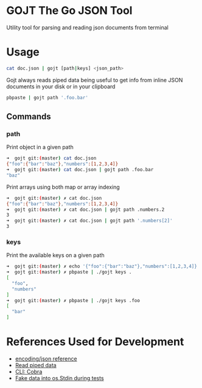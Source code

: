 # GOJT The Go JSON Tool

Utility tool for parsing and reading json documents from terminal

# Usage

```sh
cat doc.json | gojt [path|keys] <json_path>
```

Gojt always reads piped data being useful to get info from inline JSON
documents in your disk or in your clipboard

```sh
pbpaste | gojt path '.foo.bar'
```

## Commands

### path

Print object in a given path

```sh
➜  gojt git:(master) cat doc.json
{"foo":{"bar":"baz"},"numbers":[1,2,3,4]}
➜  gojt git:(master) cat doc.json | gojt path .foo.bar
"baz"
```

Print arrays using both map or array indexing

```sh
➜  gojt git:(master) ✗ cat doc.json
{"foo":{"bar":"baz"},"numbers":[1,2,3,4]}
➜  gojt git:(master) ✗ cat doc.json | gojt path .numbers.2
3
➜  gojt git:(master) ✗ cat doc.json | gojt path '.numbers[2]'
3
```

### keys

Print the available keys on a given path

```sh
➜  gojt git:(master) ✗ echo '{"foo":{"bar":"baz"},"numbers":[1,2,3,4]}' | pbcopy
➜  gojt git:(master) ✗ pbpaste | ./gojt keys .
[
  "foo",
  "numbers"
]
➜  gojt git:(master) ✗ pbpaste | ./gojt keys .foo
[
  "bar"
]
```

# References Used for Development

- [encoding/json reference](https://golang.org/pkg/encoding/json/)
- [Read piped data](https://flaviocopes.com/go-shell-pipes/)
- [CLI: Cobra](https://github.com/spf13/cobra)
- [Fake data into os.Stdin during tests](https://stackoverflow.com/questions/46365221/fill-os-stdin-for-function-that-reads-from-it)
